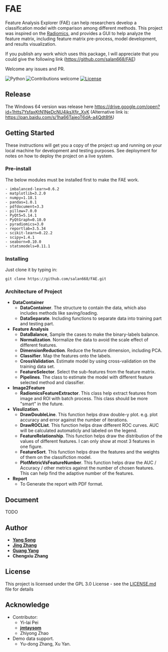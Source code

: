 # FAE

Feature Analysis Explorer (FAE) can help researchers develop a classification model with comparison among different methods. This project was inspired on the [Radiomics](http://www.radiomics.io/), and provides a GUI to help analyze the feature matrix, including feature matrix pre-process, model development, and results visualization.

If you publish any work which uses this package, I will appreciate that you could give the following link (https://github.com/salan668/FAE)

Welcome any issues and PR. 

![Python](https://img.shields.io/badge/python-v3.7-blue.svg)
![Contributions welcome](https://img.shields.io/badge/contributions-welcome-orange.svg)
[![License](https://img.shields.io/badge/license-GPL3.0-blue.svg)](https://www.gnu.org/licenses/gpl-3.0.en.html)

## Release

The Windows 64 version was release here https://drive.google.com/open?id=1htts7YsfaxKtN1NeDcNU4iksXfjr_XyK
(Alternative link is: https://pan.baidu.com/s/1ha66TajeoT6dA-a4Qdt8fA)

## Getting Started

These instructions will get you a copy of the project up and running on your local machine for development and testing purposes. See deployment for notes on how to deploy the project on a live system.

### Pre-install
The below modules must be installed first to make the FAE work. 

```
- imbalanced-learn=0.6.2
- matplotlib=3.2.0
- numpy=1.18.1
- pandas=1.0.1
- pdfdocument=3.3
- pillow=7.0.0
- PyQt5=5.14.1
- PyQtGraph=0.10.0
- pyradiomics=3.0
- reportlab=3.5.34
- scikit-learn=0.22.2
- scipy=1.4.1
- seaborn=0.10.0
- statsmodels=0.11.1
```

### Installing
Just clone it by typing in:

```
git clone https://github.com/salan668/FAE.git
```
### Architecture of Project 
- **DataContainer**
    - **DataContainer**. The structure to contain the data, which also includes methods like saving/loading.
    - **DataSeparate**. Including functions to separate data into training part and testing part.
- **Feature Analysis**
    - **DataBalance**, Sample the cases to make the binary-labels balance.
    - **Normalization**. Normalize the data to avoid the scale effect of different features.
    - **DimensionReduction**. Reduce the feature dimension, including PCA. 
    - **Classifier**. Map the features onto the labels. 
    - **CrossValidation**. Estimate model by using cross-validation on the training data set.
    - **FeatureSelector**. Select the sub-features from the feature matrix.
    - **Pipelines**. The class to estimate the model with different feature selected method and classifier. 
- **Image2Feature**
    - **RadiomicsFeatureExtractor**. This class help extract features from image and ROI with batch process. This class should be more "smart" in the future. 
- **Visulization**. 
    - **DrawDoubleLine**. This function helps draw double-y plot. e.g. plot accuracy and error against the number of iterations.
    - **DrawROCList**. This function helps draw different ROC curves. AUC will be calculated automaticly and labeled on the legend. 
    - **FeatureRelationship**. This function helps draw the distribution of the values of different features. I can only show at most 3 features in one figure. 
    - **FeatureSort**. This function helps draw the features and the weights of them on the classifiction model. 
    - **PlotMetricVsFeatureNumber**. This function helps draw the AUC / Accuracy / other metrics against the number of chosen features. This can help find the adaptive number of the features. 
- **Report**
    - To Generate the report with PDF format. 

## Document
TODO

## Author
- [**Yang Song**](https://github.com/salan668)
- [**Jing Zhang**](https://github.com/zhangjingcode)
- [**Guang Yang**](https://github.com/yg88)
- **Chengxiu Zhang**

## License 
This project is licensed under the GPL 3.0 License - see the [LICENSE.md](https://github.com/salan668/FAE/blob/master/LICENSE) file for details

## Acknowledge
- Contributor:
    - Yi-lai Pei
    - [**jmtaysom**](https://github.com/jmtaysom)
    - Zhiyong Zhao
- Demo data support. 
    - Yu-dong Zhang, Xu Yan. 
